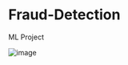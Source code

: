 # Fraud-Detection
ML Project

![image](https://user-images.githubusercontent.com/51969609/207065933-b44625fc-8c4b-4775-8d22-4ad31a5be4e3.png)
